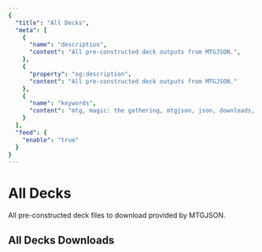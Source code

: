 ```yaml
---
{
  "title": "All Decks",
  "meta": [
    {
      "name": "description",
      "content": "All pre-constructed deck outputs from MTGJSON.",
    },
    {
      "property": "og:description",
      "content": "All pre-constructed deck outputs from MTGJSON."
    },
    {
      "name": "keywords",
      "content": "mtg, magic: the gathering, mtgjson, json, downloads, all decks, pre-constructed decks",
    }
  ],
  "feed": {
    "enable": "true"
  }
}
---
```


# All Decks

All pre-constructed deck files to download provided by MTGJSON.

## All Decks Downloads

<DownloadDecks/>
